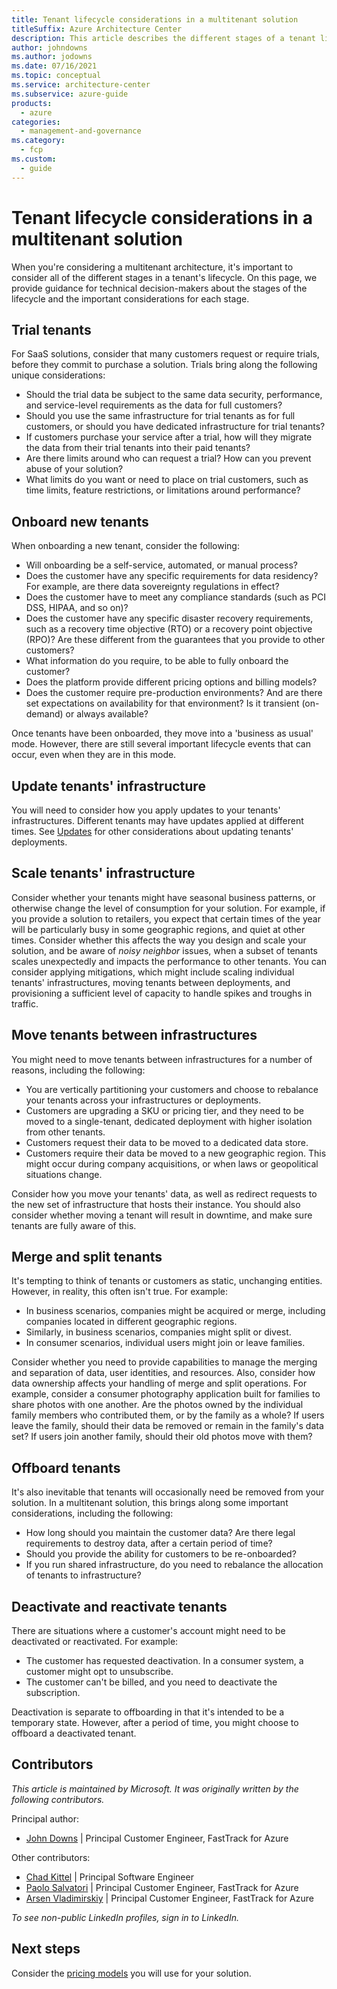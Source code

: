 ```yaml
---
title: Tenant lifecycle considerations in a multitenant solution
titleSuffix: Azure Architecture Center
description: This article describes the different stages of a tenant lifecycle, and considerations for each stage.
author: johndowns
ms.author: jodowns
ms.date: 07/16/2021
ms.topic: conceptual
ms.service: architecture-center
ms.subservice: azure-guide
products:
  - azure
categories:
  - management-and-governance
ms.category:
  - fcp
ms.custom:
  - guide
---
```


# Tenant lifecycle considerations in a multitenant solution

When you're considering a multitenant architecture, it's important to consider all of the different stages in a tenant's lifecycle. On this page, we provide guidance for technical decision-makers about the stages of the lifecycle and the important considerations for each stage.

## Trial tenants

For SaaS solutions, consider that many customers request or require trials, before they commit to purchase a solution. Trials bring along the following unique considerations:

- Should the trial data be subject to the same data security, performance, and service-level requirements as the data for full customers?
- Should you use the same infrastructure for trial tenants as for full customers, or should you have dedicated infrastructure for trial tenants?
- If customers purchase your service after a trial, how will they migrate the data from their trial tenants into their paid tenants?
- Are there limits around who can request a trial? How can you prevent abuse of your solution?
- What limits do you want or need to place on trial customers, such as time limits, feature restrictions, or limitations around performance?

## Onboard new tenants

When onboarding a new tenant, consider the following:

- Will onboarding be a self-service, automated, or manual process?
- Does the customer have any specific requirements for data residency? For example, are there data sovereignty regulations in effect?
- Does the customer have to meet any compliance standards (such as PCI DSS, HIPAA, and so on)?
- Does the customer have any specific disaster recovery requirements, such as a recovery time objective (RTO) or a recovery point objective (RPO)? Are these different from the guarantees that you provide to other customers?
- What information do you require, to be able to fully onboard the customer?
- Does the platform provide different pricing options and billing models?
- Does the customer require pre-production environments? And are there set expectations on availability for that environment? Is it transient (on-demand) or always available?

Once tenants have been onboarded, they move into a 'business as usual' mode. However, there are still several important lifecycle events that can occur, even when they are in this mode.

## Update tenants' infrastructure

You will need to consider how you apply updates to your tenants' infrastructures. Different tenants may have updates applied at different times. See [Updates](updates.md) for other considerations about updating tenants' deployments.

## Scale tenants' infrastructure

Consider whether your tenants might have seasonal business patterns, or otherwise change the level of consumption for your solution. For example, if you provide a solution to retailers, you expect that certain times of the year will be particularly busy in some geographic regions, and quiet at other times. Consider whether this affects the way you design and scale your solution, and be aware of _noisy neighbor_ issues, when a subset of tenants scales unexpectedly and impacts the performance to other tenants. You can consider applying mitigations, which might include scaling individual tenants' infrastructures, moving tenants between deployments, and provisioning a sufficient level of capacity to handle spikes and troughs in traffic.

## Move tenants between infrastructures

You might need to move tenants between infrastructures for a number of reasons, including the following:

- You are vertically partitioning your customers and choose to rebalance your tenants across your infrastructures or deployments.
- Customers are upgrading a SKU or pricing tier, and they need to be moved to a single-tenant, dedicated deployment with higher isolation from other tenants.
- Customers request their data to be moved to a dedicated data store.
- Customers require their data be moved to a new geographic region. This might occur during company acquisitions, or when laws or geopolitical situations change.

Consider how you move your tenants' data, as well as redirect requests to the new set of infrastructure that hosts their instance. You should also consider whether moving a tenant will result in downtime, and make sure tenants are fully aware of this.

## Merge and split tenants

It's tempting to think of tenants or customers as static, unchanging entities. However, in reality, this often isn't true. For example:

- In business scenarios, companies might be acquired or merge, including companies located in different geographic regions.
- Similarly, in business scenarios, companies might split or divest.
- In consumer scenarios, individual users might join or leave families.

Consider whether you need to provide capabilities to manage the merging and separation of data, user identities, and resources. Also, consider how data ownership affects your handling of merge and split operations. For example, consider a consumer photography application built for families to share photos with one another. Are the photos owned by the individual family members who contributed them, or by the family as a whole? If users leave the family, should their data be removed or remain in the family's data set? If users join another family, should their old photos move with them?

## Offboard tenants

It's also inevitable that tenants will occasionally need be removed from your solution. In a multitenant solution, this brings along some important considerations, including the following:

- How long should you maintain the customer data? Are there legal requirements to destroy data, after a certain period of time?
- Should you provide the ability for customers to be re-onboarded?
- If you run shared infrastructure, do you need to rebalance the allocation of tenants to infrastructure?

## Deactivate and reactivate tenants

There are situations where a customer's account might need to be deactivated or reactivated. For example:

- The customer has requested deactivation. In a consumer system, a customer might opt to unsubscribe.
- The customer can't be billed, and you need to deactivate the subscription.

Deactivation is separate to offboarding in that it's intended to be a temporary state. However, after a period of time, you might choose to offboard a deactivated tenant.

## Contributors

*This article is maintained by Microsoft. It was originally written by the following contributors.*

Principal author:

 * [John Downs](http://linkedin.com/in/john-downs) | Principal Customer Engineer, FastTrack for Azure

Other contributors:

 * [Chad Kittel](https://www.linkedin.com/in/chadkittel) | Principal Software Engineer
 * [Paolo Salvatori](http://linkedin.com/in/paolo-salvatori) | Principal Customer Engineer, FastTrack for Azure
 * [Arsen Vladimirskiy](http://linkedin.com/in/arsenv) | Principal Customer Engineer, FastTrack for Azure

*To see non-public LinkedIn profiles, sign in to LinkedIn.*

## Next steps

Consider the [pricing models](pricing-models.md) you will use for your solution.
